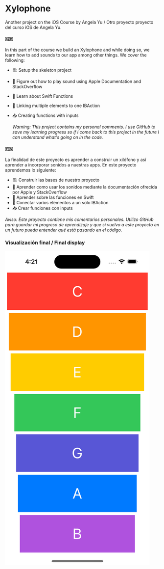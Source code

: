 # Xylophone

Another project on the iOS Course by Angela Yu / Otro proyecto proyecto del curso iOS de Angela Yu.

#### :uk:
In this part of the course we build an Xylophone and while doing so, we learn how to add sounds to our app among other things.
We cover the following:

- 🏗️ Setup the skeleton project
- 📖 Figure out how to play sound using Apple Documentation and StackOverflow
- 🧮 Learn about Swift Functions
- 🎏 Linking multiple elements to one IBAction
- 📥 Creating functions with inputs

  *Warning: This project contains my personal comments. I use GitHub to save my learning progress so if I come back to this project in the future I can understand what's going on in the code.*

  
#### :es:
La finalidad de este proyecto es aprender a construir un xilófono y así aprender a incorporar sonidos a nuestras apps.
En este proyecto aprendemos lo siguiente:

- 🏗️ Construir las bases de nuestro proyecto
- 📖 Aprender como usar los sonidos mediante la documentación ofrecida por Apple y StackOverflow
- 🧮 Aprender sobre las funciones en Swift
- 🎏 Conectar varios elementos a un solo IBAction
- 📥 Crear funciones con inputs

*Aviso: Este proyecto contiene mis comentarios personales. Utilizo GitHub para guardar mi progreso de aprendizaje y que si vuelvo a este proyecto en un futuro pueda entender qué está pasando en el código.*

 ### Visualización final / Final display
![main image of the app/imagen principal de la aplicación](https://github.com/lzmdev7/Xylophone/blob/main/XylophoneScreenshot.png)
